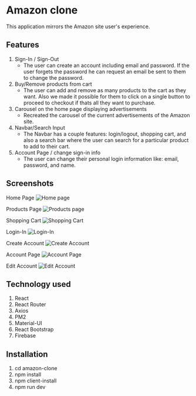 # Amazon clone

This application mirrors the Amazon site user's experience.

## Features

1. Sign-In / Sign-Out
   - The user can create an account including email and password. If the user forgets the password he can request an email be sent to them to change the password.
2. Buy/Remove products from cart
   - The user can add and remove as many products to the cart as they want. Also we made it possible for them to click on a single button to proceed to checkout if thats all they want to purchase.
3. Carousel on the home page displaying advertisements
   - Recreated the carousel of the current advertisements of the Amazon site.
4. Navbar/Search Input
   - The Navbar has a couple features: login/logout, shopping cart, and also a search bar where the user can search for a particular product to add to their cart.
5. Account Page / change sign-in info
   - The user can change their personal login information like: email, password, and name.
   
## Screenshots

Home Page
![Home page](https://user-images.githubusercontent.com/68443503/148444074-9e7ad8f9-0bc1-4a89-b395-9c9dbb4fb3ac.png)

Products Page
![Products page](https://user-images.githubusercontent.com/68443503/148453507-c92f00b3-657c-4171-8cf0-a9f5089f529a.png)

Shopping Cart
![Shopping Cart](https://user-images.githubusercontent.com/68443503/148453539-32c22e50-ac4f-422c-88f0-8bce56b93e60.png)

Login-In
![Login-In](https://user-images.githubusercontent.com/68443503/148453546-2d261ed0-1d15-4a47-9976-a1b26e051d5f.png)

Create Account
![Create Account](https://user-images.githubusercontent.com/68443503/148453558-9b3cd611-4bd3-4c4a-b16e-86ffa2bc0165.png)

Account Page
![Account Page](https://user-images.githubusercontent.com/68443503/148453728-7dbdb231-0d4e-4463-9d13-6aa25696422d.png)

Edit Account
![Edit Account](https://user-images.githubusercontent.com/68443503/149646313-4958357a-dfcb-42fa-b9e5-e1d19ade1e7e.png)

## Technology used

1. React
2. React Router
3. Axios
4. PM2
5. Material-UI
6. React Bootstrap
7. Firebase

## Installation

1. cd amazon-clone
2. npm install
3. npm client-install
4. npm run dev
